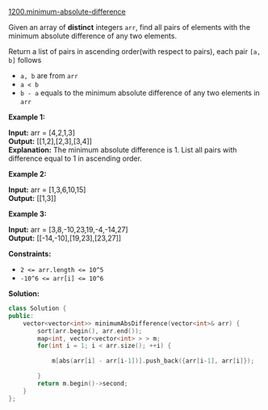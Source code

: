 [1200.minimum-absolute-difference](https://leetcode.com/problems/minimum-absolute-difference/)  

Given an array of **distinct** integers `arr`, find all pairs of elements with the minimum absolute difference of any two elements. 

Return a list of pairs in ascending order(with respect to pairs), each pair `[a, b]` follows

*   `a, b` are from `arr`
*   `a < b`
*   `b - a` equals to the minimum absolute difference of any two elements in `arr`

**Example 1:**

  
**Input:** arr = \[4,2,1,3\]  
**Output:** \[\[1,2\],\[2,3\],\[3,4\]\]  
**Explanation:** The minimum absolute difference is 1. List all pairs with difference equal to 1 in ascending order.

**Example 2:**

  
**Input:** arr = \[1,3,6,10,15\]  
**Output:** \[\[1,3\]\]  

**Example 3:**

  
**Input:** arr = \[3,8,-10,23,19,-4,-14,27\]  
**Output:** \[\[-14,-10\],\[19,23\],\[23,27\]\]  

**Constraints:**

*   `2 <= arr.length <= 10^5`
*   `-10^6 <= arr[i] <= 10^6`  



**Solution:**  

```cpp
class Solution {
public:
    vector<vector<int>> minimumAbsDifference(vector<int>& arr) {
        sort(arr.begin(), arr.end());
        map<int, vector<vector<int> > > m;
        for(int i = 1; i < arr.size(); ++i) {
            
            m[abs(arr[i] - arr[i-1])].push_back({arr[i-1], arr[i]});
            
        }
        return m.begin()->second;
    }
};
```
      